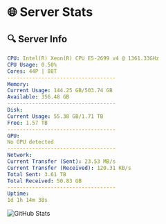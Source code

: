# 🌐 Server Stats
## 🔍 Server Info
```yaml
CPU: Intel(R) Xeon(R) CPU E5-2699 v4 @ 1361.33GHz
CPU Usage: 0.50%
Cores: 44P | 88T
-----------------------------------
Memory:
Current Usage: 144.25 GB/503.74 GB
Available: 356.48 GB
-----------------------------------
Disk:
Current Usage: 55.38 GB/1.71 TB
Free: 1.57 TB
-----------------------------------
GPU:
No GPU detected
-----------------------------------
Network:
Current Transfer (Sent): 23.53 MB/s
Current Transfer (Received): 120.31 KB/s
Total Sent: 3.61 TB
Total Received: 50.83 GB
-----------------------------------
Uptime:
1d 1h 14m 38s
```
![GitHub Stats](https://img.shields.io/badge/Updated-2025-03-08_22:37:27-blue)